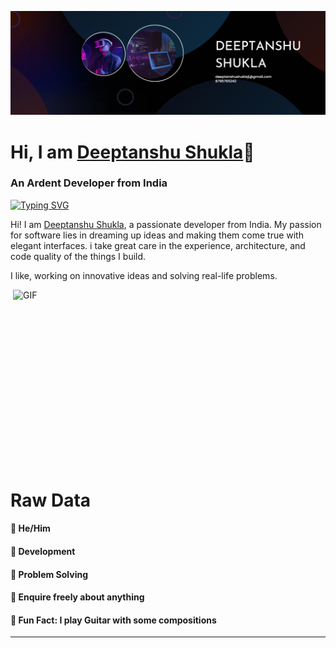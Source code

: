 ![](https://github.com/x-deeptanshu/x-deeptanshu/blob/ec05be1741d1edd39fb8924717da79ed55510804/09.12.2022_10.35.23_REC.png)
# Hi, I am [Deeptanshu Shukla](https://www.google.com/search?q=deeptanshu+shukla+abesit&oq=deeptanshu+shukla+abesit&gs_lcrp=EgZjaHJvbWUyBggAEEUYOTIHCAEQIRigATIHCAIQIRigAdIBDjExMTA5ODA4MWowajE1qAIAsAIA&sourceid=chrome&ie=UTF-8)👾
### An Ardent Developer from India 
[![Typing SVG](https://readme-typing-svg.herokuapp.com?size=25&color=1A9AF7&lines=Turning+Ideas+Into+Reality;Unraveling+the+knots+of+complexity+,+one+solution+at+a+time)](https://git.io/typing-svg)

Hi! I am [Deeptanshu Shukla](https://www.linkedin.com/in/deeptanshu-shukla-22760b234/), a passionate developer from India. My passion for software lies in dreaming up ideas and making them come true with elegant interfaces. i take great care in the experience, architecture, and code quality of the things I build.

I like, working on innovative ideas and solving real-life problems.



<img align="right" alt="GIF" src="https://github.com/abhisheknaiidu/abhisheknaiidu/blob/master/code.gif?raw=true" width="500" height="320" />

# Raw Data
#### 🔵 He/Him
#### 🔵 Development
#### 🔵 Problem Solving
#### 🔵 Enquire freely about anything
#### 🔵 Fun Fact: I play Guitar with some compositions





-----------------------------------------------------------------------------------------------------------------------------------------------------------

<!--
**x-deeptanshu/x-deeptanshu** is a ✨ _special_ ✨ repository because its `README.md` (this file) appears on your GitHub profile.


